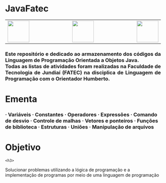 # JavaFatec

<div class="box">

<table>
    <tr>
  <td width="400" align="left"> <img src="http://www.fatecjd.edu.br/pec/images/fatec-logo-completo.png" height="70"> </td>
  <td width="300" align="center"> <img src="https://bkpsitecpsnew.blob.core.windows.net/uploadsitecps/sites/1/2022/10/centro-paula-souza-logo.svg" height="70"> </td>
  <td width="400" align="right"> <img src="https://logodownload.org/wp-content/uploads/2015/12/governo-do-estado-de-sao-paulo-sp-logo.png" height="70"> </td>
    </tr>
</table> 
    
<h3 align="justify"> Este repositório e dedicado ao armazenamento dos códigos da Linguagem de Programação Orientada a Objetos Java.

<br>
Todas as listas de atividades foram realizadas na Faculdade de Tecnologia de Jundiaí (FATEC) na disciplica de Linguagem de Programação com o Orientador Humberto. </h4>

<h1>Ementa</h1> 

<h3> 
· Variáveis 
· Constantes
· Operadores  
· Expressões 
· Comando de desvio 
· Controle de malhas 
· Vetores e ponteiros 
· Funções de biblioteca 
· Estruturas
· Uniões 
· Manipulação de arquivos
</h3>
    
<h1>Objetivo</h1>
    
    <h3>
Solucionar problemas utilizando a lógica de programação e a implementação de programas por meio de uma linguagem de programação
        </h3>
</div>


